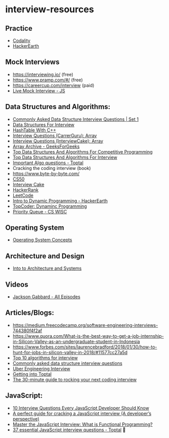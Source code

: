 # interview-resources


## Practice

 - [Codality](https://app.codility.com/programmers/lessons/1-iterations/)
 - [HackerEarth](https://www.hackerearth.com/practice/)

## Mock Interviews

 -  https://interviewing.io/ (free)
 -  https://www.pramp.com/#/ (free)
 -  https://careercup.com/interview (paid)
 - [Live Mock Interview - JS](https://www.youtube.com/watch?v=057Rs6CgJnY)
 
 
## Data Structures and Algorithms:

  - [Commonly Asked Data Structure Interview Questions | Set 1](https://www.geeksforgeeks.org/commonly-asked-data-structure-interview-questions-set-1/)
  - [Data Structures For Interview](http://www.columbia.edu/~jxz2101/#1)
  - [HashTable With C++](https://www.geeksforgeeks.org/implementing-hash-table-open-addressing-linear-probing-cpp/)
  - [Interview Questions (CarrerGuru): Array](https://career.guru99.com/top-50-array-interview-questions-answers/)
  - [Interview Questions (InterviewCake): Array](https://www.interviewcake.com/concept/java/array)
  - [Array Archive - GeeksForGeeks](https://www.geeksforgeeks.org/array-data-structure/)
  - [Top Data Structures And Algorithms For Competitive Programming](https://www.geeksforgeeks.org/top-algorithms-and-data-structures-for-competitive-programming/)
  - [Top Data Structures And Algorithms For Interview](https://www.geeksforgeeks.org/top-10-algorithms-in-interview-questions/)
  - [Important Algo questions - Toptal](https://www.toptal.com/algorithms/interview-questions)
  - Cracking the coding interview (book)
  - https://www.byte-by-byte.com/
  - [CS50](https://www.youtube.com/user/cs50tv)
  - [Interview Cake](https://www.interviewcake.com/)
  - [HackerRank](https://www.hackerrank.com/)
  - [LeetCode](https://leetcode.com/)
  - [Intro to Dynamic Programming - HackerEarth](https://www.hackerearth.com/practice/algorithms/dynamic-programming/introduction-to-dynamic-programming-1/tutorial/)
  - [TopCoder: Dynaminc Programming](https://www.topcoder.com/community/data-science/data-science-tutorials/dynamic-programming-from-novice-to-advanced/)
  - [Priority Queue - CS WISC](http://pages.cs.wisc.edu/~vernon/cs367/notes/11.PRIORITY-Q.html)

## Operating System
  
  - [Operating System Concepts](https://www.amazon.com/Operating-System-Concepts-Abraham-Silberschatz/dp/1118063333/ref=sr_1_1?s=books&ie=UTF8&qid=1506042402&sr=1-1&keywords=Operating+System+Concepts)
 

## Architecture and Design
  
  - [Into to Architecture and Systems](https://www.youtube.com/watch?v=ZgdS0EUmn70)

## Videos

  - [Jackson Gabbard - All Episodes](https://www.youtube.com/channel/UCcdCkJKXlRoXVD03eo-q8mQ)

## Articles/Blogs:
 
 -  https://medium.freecodecamp.org/software-engineering-interviews-744380f4f2af
 -  https://www.quora.com/What-is-the-best-way-to-get-a-job-internship-in-Silicon-Valley-as-an-undergraduate-student-in-Indonesia
 -  https://www.forbes.com/sites/laurencebradford/2018/01/30/how-to-hunt-for-jobs-in-silicon-valley-in-2018/#11577cc27a5d
 -  [Top 10 algorithms for interview](https://www.geeksforgeeks.org/top-10-algorithms-in-interview-questions/)
 -  [Commonly asked data structure interview questions](https://www.geeksforgeeks.org/commonly-asked-data-structure-interview-questions-set-1/)
 - [Uber Engineering Interview](https://eng.uber.com/engineering-interview/)
 - [Getting into Toptal](https://medium.com/@karolisram/getting-into-toptal-the-entire-process-f3ee4f931949)
 - [The 30-minute guide to rocking your next coding interview](https://medium.freecodecamp.org/coding-interviews-for-dummies-5e048933b82b)
 
 
 ## JavaScript:

 - [10 Interview Questions Every JavaScript Developer Should Know](https://medium.com/javascript-scene/10-interview-questions-every-javascript-developer-should-know-6fa6bdf5ad95)
 - [A perfect guide for cracking a JavaScript interview (A developer’s perspective)](https://medium.com/dev-bits/a-perfect-guide-for-cracking-a-javascript-interview-a-developers-perspective-23a5c0fa4d0d)
 - [Master the JavaScript Interview: What is Functional Programming?](https://medium.com/javascript-scene/master-the-javascript-interview-what-is-functional-programming-7f218c68b3a0)
 - [37 essential JavaScript interview questions - Toptal](https://www.toptal.com/javascript/interview-questions) :rocket:


